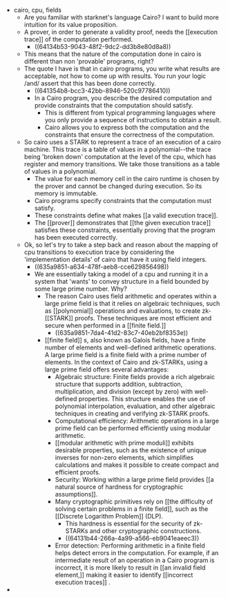 - cairo, cpu, fields
	- Are you familiar with starknet's language Cairo? I want to build more intuition for its value proposition.
	- A prover, in order to generate a validity proof, needs the [[execution trace]] of the computation performed.
		- ((64134b53-9043-48f2-9dc2-dd3b8e80d8a8))
	- This means that the nature of the computation done in cairo is different than non 'provable' programs, right?
	- The quote I have is that in cairo programs, you write what results are acceptable, not how to come up with results. You run your logic /and/ assert that this has been done correctly.
		- ((641354b8-bcc3-42bb-8946-520c97786410))
		- In a Cairo program, you describe the desired computation and provide constraints that the computation should satisfy.
			- This is different from typical programming languages where you only provide a sequence of instructions to obtain a result.
			- Cairo allows you to express both the computation and the constraints that ensure the correctness of the computation.
	- So cairo uses a STARK to represent a trace of an execution of a cairo machine. This trace is a table of values in a polynomial--the trace being 'broken down' computation at the level of the cpu, which has register and memory transitions. We take those transitions as a table of values in a polynomial.
		- The value for each memory cell in the cairo runtime is chosen by the prover and cannot be changed during execution. So its memory is immutable.
		- Cairo programs specify constraints that the computation must satisfy.
		- These constraints define what makes [[a valid execution trace]].
		- The [[prover]] demonstrates that [[the given execution trace]] satisfies these constraints, essentially proving that the program has been executed correctly.
	- Ok, so let's try to take a step back and reason about the mapping of cpu transitions to execution trace by considering the 'implementation details' of cairo that have it using field integers.
		- ((635a9851-a634-478f-aeb8-cce629856498))
		- We are essentially taking a model of a cpu and running it in a system that 'wants' to convey structure in a field bounded by some large prime number. Why?
			- The reason Cairo uses field arithmetic and operates within a large prime field is that it relies on algebraic techniques, such as [[polynomial]] operations and evaluations, to create zk- [[STARK]] proofs. These techniques are most efficient and secure when performed in a [[finite field.]]
				- ((635a9851-7da4-41d2-83c7-40eb2bf8353e))
			- [[finite field]] s, also known as Galois fields, have a finite number of elements and well-defined arithmetic operations. A large prime field is a finite field with a prime number of elements. In the context of Cairo and zk-STARKs, using a large prime field offers several advantages:
				- Algebraic structure: Finite fields provide a rich algebraic structure that supports addition, subtraction, multiplication, and division (except by zero) with well-defined properties. This structure enables the use of polynomial interpolation, evaluation, and other algebraic techniques in creating and verifying zk-STARK proofs.
				- Computational efficiency: Arithmetic operations in a large prime field can be performed efficiently using modular arithmetic.
				- [[modular arithmetic with prime moduli]] exhibits desirable properties, such as the existence of unique inverses for non-zero elements, which simplifies calculations and makes it possible to create compact and efficient proofs.
				- Security: Working within a large prime field provides [[a natural source of hardness for cryptographic assumptions]].
				- Many cryptographic primitives rely on [[the difficulty of solving certain problems in a finite field]], such as the [[Discrete Logarithm Problem]] (DLP).
					- This hardness is essential for the security of zk-STARKs and other cryptographic constructions.
					- ((64131b44-266a-4a99-a566-eb9041eaeec3))
				- Error detection: Performing arithmetic in a finite field helps detect errors in the computation. For example, if an intermediate result of an operation in a Cairo program is incorrect, it is more likely to result in [[an invalid field element,]] making it easier to identify [[incorrect execution traces]] .
-
